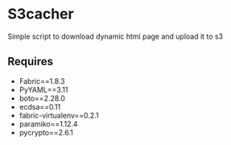 S3cacher
========

Simple script to download dynamic html page and upload it to s3


## Requires

- Fabric==1.8.3
- PyYAML==3.11
- boto==2.28.0
- ecdsa==0.11
- fabric-virtualenv==0.2.1
- paramiko==1.12.4
- pycrypto==2.6.1